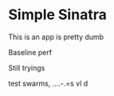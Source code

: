# Simple Sinatra


This is an app is pretty dumb

Baseline perf

Still tryings

test swarms,
....-.=s
vl
d
